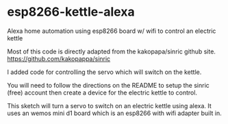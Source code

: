 # esp8266-kettle-alexa
Alexa home automation using esp8266 board w/ wifi to control an electric kettle

Most of this code is directly adapted from the kakopapa/sinric github site.  
https://github.com/kakopappa/sinric

I added code for controlling the servo which will switch on the kettle. 

You will need to follow the directions on the README to setup the sinric (free) account 
then create a device for the electric kettle to control.

This sketch will turn a servo to switch on an electric kettle using alexa.   It uses an wemos mini d1 board which is an esp8266 
with wifi adapter built in. 

